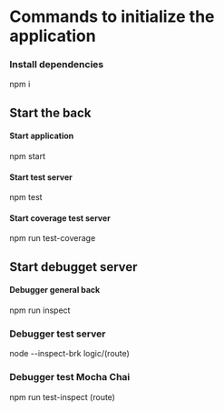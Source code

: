 # Commands to initialize the application

### Install dependencies

npm i

## Start the back

#### Start application

npm start

#### Start test server

npm test

#### Start coverage test server

npm run test-coverage

## Start debugget server

#### Debugger general back

npm run inspect

### Debugger test server

node --inspect-brk logic/(route)

### Debugger test Mocha Chai

npm run test-inspect (route)
